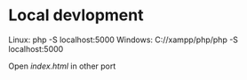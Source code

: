 # Local devlopment

Linux: php -S localhost:5000
Windows: C://xampp/php/php -S localhost:5000

Open *index.html* in other port